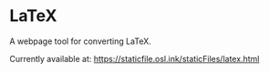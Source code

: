 # LaTeX
A webpage tool for converting LaTeX.

Currently available at: https://staticfile.osl.ink/staticFiles/latex.html
